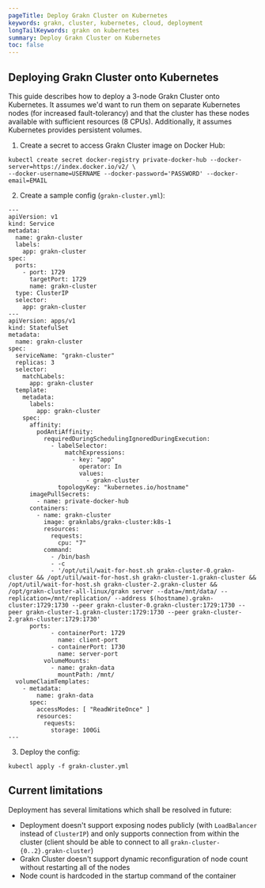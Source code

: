 ```yaml
---
pageTitle: Deploy Grakn Cluster on Kubernetes
keywords: grakn, cluster, kubernetes, cloud, deployment
longTailKeywords: grakn on kubernetes
summary: Deploy Grakn Cluster on Kubernetes
toc: false
---
```


## Deploying Grakn Cluster onto Kubernetes

This guide describes how to deploy a 3-node Grakn Cluster onto Kubernetes.
It assumes we'd want to run them on separate Kubernetes nodes (for increased fault-tolerancy)
and that the cluster has these nodes available with sufficient resources (8 CPUs).
Additionally, it assumes Kubernetes provides persistent volumes.

1. Create a secret to access Grakn Cluster image on Docker Hub:

```
kubectl create secret docker-registry private-docker-hub --docker-server=https://index.docker.io/v2/ \
--docker-username=USERNAME --docker-password='PASSWORD' --docker-email=EMAIL
```

2. Create a sample config (`grakn-cluster.yml`):

```
---
apiVersion: v1
kind: Service
metadata:
  name: grakn-cluster
  labels:
    app: grakn-cluster
spec:
  ports:
    - port: 1729
      targetPort: 1729
      name: grakn-cluster
  type: ClusterIP
  selector:
    app: grakn-cluster
---
apiVersion: apps/v1
kind: StatefulSet
metadata:
  name: grakn-cluster
spec:
  serviceName: "grakn-cluster"
  replicas: 3
  selector:
    matchLabels:
      app: grakn-cluster
  template:
    metadata:
      labels:
        app: grakn-cluster
    spec:
      affinity:
        podAntiAffinity:
          requiredDuringSchedulingIgnoredDuringExecution:
            - labelSelector:
                matchExpressions:
                  - key: "app"
                    operator: In
                    values:
                      - grakn-cluster
              topologyKey: "kubernetes.io/hostname"
      imagePullSecrets:
        - name: private-docker-hub
      containers:
        - name: grakn-cluster
          image: graknlabs/grakn-cluster:k8s-1
          resources:
            requests:
              cpu: "7"
          command:
            - /bin/bash
            - -c
            - '/opt/util/wait-for-host.sh grakn-cluster-0.grakn-cluster && /opt/util/wait-for-host.sh grakn-cluster-1.grakn-cluster && /opt/util/wait-for-host.sh grakn-cluster-2.grakn-cluster && /opt/grakn-cluster-all-linux/grakn server --data=/mnt/data/ --replication=/mnt/replication/ --address $(hostname).grakn-cluster:1729:1730 --peer grakn-cluster-0.grakn-cluster:1729:1730 --peer grakn-cluster-1.grakn-cluster:1729:1730 --peer grakn-cluster-2.grakn-cluster:1729:1730'
	  ports:
            - containerPort: 1729
              name: client-port
            - containerPort: 1730
              name: server-port
          volumeMounts:
            - name: grakn-data
              mountPath: /mnt/
  volumeClaimTemplates:
    - metadata:
        name: grakn-data
      spec:
        accessModes: [ "ReadWriteOnce" ]
        resources:
          requests:
            storage: 100Gi
---
```

3. Deploy the config:

```
kubectl apply -f grakn-cluster.yml
```

## Current limitations

Deployment has several limitations which shall be resolved in future:

* Deployment doesn't support exposing nodes publicly (with `LoadBalancer` instead of `ClusterIP`) and only
supports connection from within the cluster (client should be able to connect to all `grakn-cluster-{0..2}.grakn-cluster`)
* Grakn Cluster doesn't support dynamic reconfiguration of node count without restarting all of the nodes
* Node count is hardcoded in the startup command of the container
